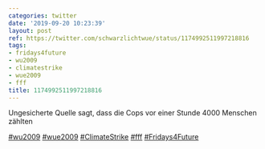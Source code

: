 ```yaml
---
categories: twitter
date: '2019-09-20 10:23:39'
layout: post
ref: https://twitter.com/schwarzlichtwue/status/1174992511997218816
tags:
- fridays4future
- wu2009
- climatestrike
- wue2009
- fff
title: 1174992511997218816
---
```

Ungesicherte Quelle sagt, dass die Cops vor einer Stunde 4000 Menschen zählten

[#wu2009](/t/wu2009) [#wue2009](/t/wue2009) [#ClimateStrike](/t/climatestrike) [#fff](/t/fff) [#Fridays4Future](/t/fridays4future)